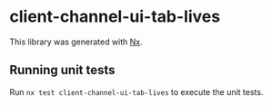 # client-channel-ui-tab-lives

This library was generated with [Nx](https://nx.dev).

## Running unit tests

Run `nx test client-channel-ui-tab-lives` to execute the unit tests.
